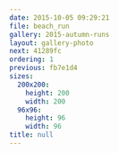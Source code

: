 ```yaml
---
date: 2015-10-05 09:29:21
file: beach_run
gallery: 2015-autumn-runs
layout: gallery-photo
next: 41289fc
ordering: 1
previous: fb7e1d4
sizes:
  200x200:
    height: 200
    width: 200
  96x96:
    height: 96
    width: 96
title: null
---
```

